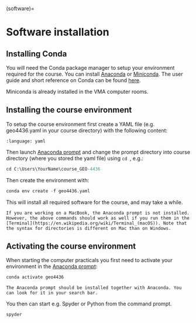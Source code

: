 (software)=
# Software installation


## Installing Conda

You will need the Conda package manager to setup your environment required for the course.
You can install [Anaconda](https://www.anaconda.com/) or [Miniconda](https://docs.conda.io/en/latest/miniconda.html).
The user guide and short reference on Conda can be found [here](https://docs.conda.io/projects/conda/en/latest/user-guide/cheatsheet.html).

Miniconda is already installed in the VMA computer rooms.



## Installing the course environment

To setup the course environment first create a YAML file (e.g. geo4436.yaml in your course directory) with the following content:

```{literalinclude} ../../environment/environment.yaml
:language: yaml
```

Then launch [Anaconda prompt](https://anaconda.org/conda-forge/prompt) and change the prompt directory into course directory (where you stored the yaml file) using ```cd ```, e.g.:

```python
cd C:\Users\YourName\course_GEO-4436
```

Then create the environment with:

```python
conda env create -f geo4436.yaml
```

This will install all required software for the course, and may take a while.

```{important}
If you are working on a MacBook, the Anaconda prompt is not installed. However, the above commands should work as well if you run them in the [Terminal](https://en.wikipedia.org/wiki/Terminal_(macOS)). Note that the syntax for directories is different on Mac than on Windows.
```

## Activating the course environment

When starting the computer practicals you first need to activate your environment in the [Anaconda prompt](https://anaconda.org/conda-forge/prompt):

```python
conda activate geo4436
```

```{note}
The Anaconda prompt should be installed together with Anaconda. You can look for it in your search bar.
```

You then can start e.g. Spyder or Python from the command prompt.

```python
spyder
```
